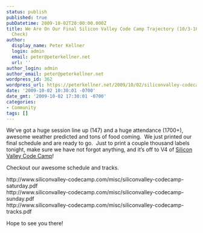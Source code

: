 ```yaml
---
status: publish
published: true
pubDatetime: 2009-10-02T20:00:00.000Z
title: We Are On Our Final Silicon Valley Code Camp Trajectory (10/3-10/4 Reality
  Check)
author:
  display_name: Peter Kellner
  login: admin
  email: peter@peterkellner.net
  url: ''
author_login: admin
author_email: peter@peterkellner.net
wordpress_id: 362
wordpress_url: https://peterkellner.net/2009/10/02/siliconvalley-codecamp-v4-readytogo/
date: '2009-10-02 10:30:01 -0700'
date_gmt: '2009-10-02 17:30:01 -0700'
categories:
- Community
tags: []
---
```

<p>We’ve got a huge session line up (147) and a huge attendance (1700+), awesome weather predicted and tons of food coming.&#160; We just printed our final schedule and are ready to go.&#160; Just to print a couple thousand labels tonight, make sure we have not forgot anything, and it’s off to V4 of <a href="http://www.siliconvalley-codecamp.com/News.aspx">Silicon Valley Code Camp</a>!</p>
<p> <!--more-->
<p>Checkout our awesome schedule and tracks.</p>
<p>http://www.siliconvalley-codecamp.com/misc/siliconvalley-codecamp-saturday.pdf     <br />http://www.siliconvalley-codecamp.com/misc/siliconvalley-codecamp-sunday.pdf     <br />http://www.siliconvalley-codecamp.com/misc/siliconvalley-codecamp-tracks.pdf</p>
<p>Hope to see you there!</p>
